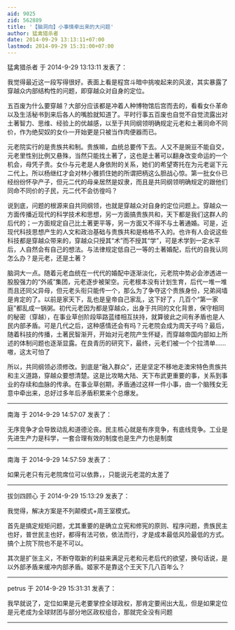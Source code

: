 ```yaml
---
aid: 9025
zid: 562889
title: '【脑洞向】小事情牵出来的大问题'
author: 猛禽猎杀者
date: 2014-09-29 13:13:11+07:00
lastmod: 2014-09-29 15:31:00+07:00
---
```


猛禽猎杀者 于 2014-9-29 13:13:11 发表了：

我觉得最近这一段写得很好。表面上看是程宫斗暗中挑唆起来的风波，其实暴露了穿越众内部结构性的问题，即穿越众对自身的定位。

五百废为什么要穿越？大部分应该都是冲着人种博物馆后宫而去的，看看女仆革命以及生活秘书到来后各人的嘴脸就知道了。平时行事五百废也自觉不自觉流露出对土著智力、思维、经验上的优越感，以至于共同纲领明确规定元老和土著同命不同价，作为绝契奴的女仆一开始更是只被当作肉便器而已。

元老院实行的是贵族共和制。贵族嘛，血统总要传下去。人又不是豌豆不能自交，元老里性别比例又悬殊，当然只能找土著了，这也是土著可以翻身改变命运的一个机会，母凭子贵。女仆与元老是人身依附的关系，她们的希望寄托在为元老诞下元二代上。所以杨继红才会对林小雅抓住她的所谓把柄这么胆战心惊。第一批女仆已经纷纷怀孕产子，但元二代的母亲居然是奴隶，而且是共同纲领明确规定的跟他们同命不同价的子民，元二代不会彷徨吗？

说到底，问题的根源来自共同纲领，也就是穿越众对自身的定位问题上。穿越众一方面传播近现代的科学技术和思想，另一方面搞贵族共和，天下都是我们这群人的后代的；一方面规定自己比土著更平等，另一方面又不得不与土著通婚。可是，近现代科技思想产生的人文和政治基础与贵族共和是格格不入的。也许有人会说这些科技都是穿越众带来的，穿越众只授其“术”而不授其“学”，可是术学到一定水平后，人自然会有自己的想法。与法律规定低自己一等的土著婚配，后代的自我认同怎么办？是元老，还是土著？

脑洞大一点。随着元老血统在一代代的婚配中逐渐淡化，元老院中势必会渗透进一股股强力的“外戚”集团，元老逐步被架空。元老根本没有计划生育，后代一堆一堆而且还同父异母，但元老头衔只能传一个，那么为了争夺这个贵族身份，兄弟阋墙是肯定的了。以前是家天下，乱也是皇帝自己家乱，这下好了，几百个“第一家庭”都乱成一锅粥。初代元老因为都是穿越众，出身于共同的文化背景，保守相同的秘密（穿越），在事业草创阶段筚路蓝缕相互扶持，就算彼此之间有矛盾也是人民内部矛盾。可是几代之后，这种感情还会有吗？元老院会成为周天子吗？最后，随着科技的传播，土著民智渐开，开始对元老院产生怀疑，而穿越帝国内部如上所述的体制问题也逐渐显露。在良青历的研究下，最终，元老们被一个个拉清单……嗷，这太可怕了

所以，共同纲领必须修改。到底是“融入群众”，还是坚定不移地走澳宋特色贵族共和主义道路，穿越众要想清楚。这是比攻略大陆、天下布武更重要的事，关系到事业的存续和血脉的传承。在事业草创期，矛盾通过这样一件小事，由一个脑残女无意中牵出来，总好过多年后矛盾积累来个总爆发。

---------

南海 于 2014-9-29 14:57:07 发表了：

无序竞争才会导致动乱和道德沦丧。民主核心就是有序竞争，有底线竞争。工业是先进生产力是科学，一套合理有效的制度也是生产力也是制度

---------

南海 于 2014-9-29 14:57:59 发表了：

如果元老只有元老院席位可以依靠，，只能说元老混的太差了

---------

拔剑四顾心 于 2014-9-29 15:13:29 发表了：

我觉得，解决方案是不列颠模式+周王室模式。

首先是搞定规矩问题，尤其重要的是确立立宪和修宪的原则、程序问题，贵族民主也好，普世民主也好，都得有法可依，依法而行，才是成本最低风险最低的方式。搞个上院下院也不是不可以。

其次是扩张主义，不断夺取新的利益来满足元老和元老后代的欲望，换句话说，是以外部矛盾来缓冲内部矛盾。姬家不是靠这个王天下几八百年么？

---------

petrus 于 2014-9-29 15:31:31 发表了：

我早就说了，定位如果是元老要掌控全球政权，那肯定要闹出大乱，但是如果定位是元老成为全球财团与部分地区政权组合，那就完全没有问题

---------

